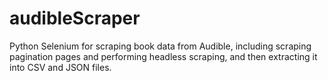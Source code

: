 # audibleScraper
Python Selenium for scraping book data from Audible, including scraping pagination pages and performing headless scraping, and then extracting it into CSV and JSON files.